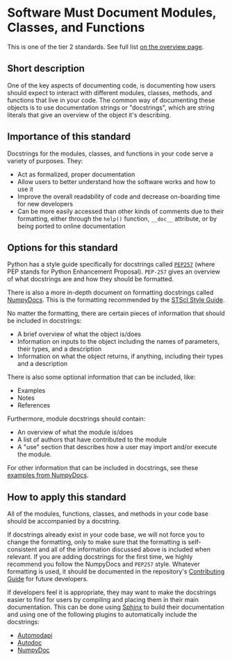 # Software Must Document Modules, Classes, and Functions

This is one of the tier 2 standards. See full list [on the overview page](README.md).

## Short description

One of the key aspects of documenting code, is documenting how users should expect to interact with different modules, classes, methods, and functions that live in your code. The common way of documenting these objects is to use documentation strings or "docstrings", which are string literals that give an overview of the object it's describing.

## Importance of this standard

Docstrings for the modules, classes, and functions in your code serve a variety of purposes. They:
- Act as formalized, proper documentation
- Allow users to better understand how the software works and how to use it
- Improve the overall readability of code and decrease on-boarding time for new developers
- Can be more easily accessed than other kinds of comments due to their formatting, either through the `help()` function, `__doc__` attribute, or by being ported to online documentation

## Options for this standard

Python has a style guide specifically for docstrings called [`PEP257`](https://www.python.org/dev/peps/pep-0257/) (where PEP stands for Python Enhancement Proposal). `PEP-257` gives an overview of what docstrings are and how they should be formatted.

There is also a more in-depth document on formatting docstrings called [NumpyDocs](https://numpydoc.readthedocs.io/en/latest/format.html). This is the formatting recommended by the [STScI Style Guide](https://github.com/spacetelescope/style-guides/blob/master/guides/python.md#docstrings).

No matter the formatting, there are certain pieces of information that should be included in docstrings:
- A brief overview of what the object is/does
- Information on inputs to the object including the names of parameters, their types, and a description
- Information on what the object returns, if anything, including their types and a description

There is also some optional information that can be included, like:
- Examples
- Notes
- References

Furthermore, module docstrings should contain:
- An overview of what the module is/does
- A list of authors that have contributed to the module
- A "use" section that describes how a user may import and/or execute the module.

For other information that can be included in docstrings, see these [examples from NumpyDocs](https://numpydoc.readthedocs.io/en/latest/format.html#sections).

## How to apply this standard

All of the modules, functions, classes, and methods in your code base should be accompanied by a docstring.

If docstrings already exist in your code base, we will not force you to change the formatting, only to make sure that the formatting is self-consistent and all of the information discussed above is included when relevant. If you are adding docstrings for the first time, we highly recommend you follow the NumpyDocs and `PEP257` style. Whatever formatting is used, it should be documented in the repository's [Contributing Guide](git_workflow.md) for future developers.

If developers feel it is appropriate, they may want to make the docstrings easier to find for users by compiling and placing them in their main documentation. This can be done using [Sphinx](https://www.sphinx-doc.org/en/master/index.html) to build their documentation and using one of the following plugins to automatically include the docstrings:

- [Automodapi](https://sphinx-automodapi.readthedocs.io/en/latest/)
- [Autodoc](https://www.sphinx-doc.org/en/master/usage/extensions/autodoc.html)
- [NumpyDoc](https://numpydoc.readthedocs.io/en/latest/install.html)
